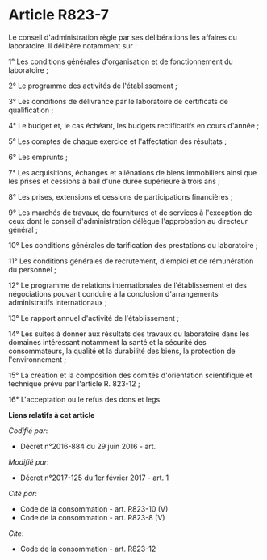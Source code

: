 # Article R823-7

Le conseil d'administration règle par ses délibérations les affaires du laboratoire. Il délibère notamment sur : 

1° Les conditions générales d'organisation et de fonctionnement du laboratoire ; 

2° Le programme des activités de l'établissement ; 

3° Les conditions de délivrance par le laboratoire de certificats de qualification ;

4° Le budget et, le cas échéant, les budgets rectificatifs en cours d'année ;

5° Les comptes de chaque exercice et l'affectation des résultats ; 

6° Les emprunts ; 

7° Les acquisitions, échanges et aliénations de biens immobiliers ainsi que les prises et cessions à bail d'une durée
supérieure à trois ans ;

8° Les prises, extensions et cessions de participations financières ; 

9° Les marchés de travaux, de fournitures et de services à l'exception de ceux dont le conseil d'administration délègue
l'approbation au directeur général ; 

10° Les conditions générales de tarification des prestations du laboratoire ; 

11° Les conditions générales de recrutement, d'emploi et de rémunération du personnel ; 

12° Le programme de relations internationales de l'établissement et des négociations pouvant conduire à la conclusion
d'arrangements administratifs internationaux ;

13° Le rapport annuel d'activité de l'établissement ; 

14° Les suites à donner aux résultats des travaux du laboratoire dans les domaines intéressant notamment la santé et la
sécurité des consommateurs, la qualité et la durabilité des biens, la protection de l'environnement ;

15° La création et la composition des comités d'orientation scientifique et technique prévu par l'article R. 823-12 ; 

16° L'acceptation ou le refus des dons et legs.

**Liens relatifs à cet article**

_Codifié par_:

  - Décret n°2016-884 du 29 juin 2016 - art.

_Modifié par_:

  - Décret n°2017-125 du 1er février 2017 - art. 1

_Cité par_:

  - Code de la consommation - art. R823-10 (V)
  - Code de la consommation - art. R823-8 (V)

_Cite_:

  - Code de la consommation - art. R823-12
